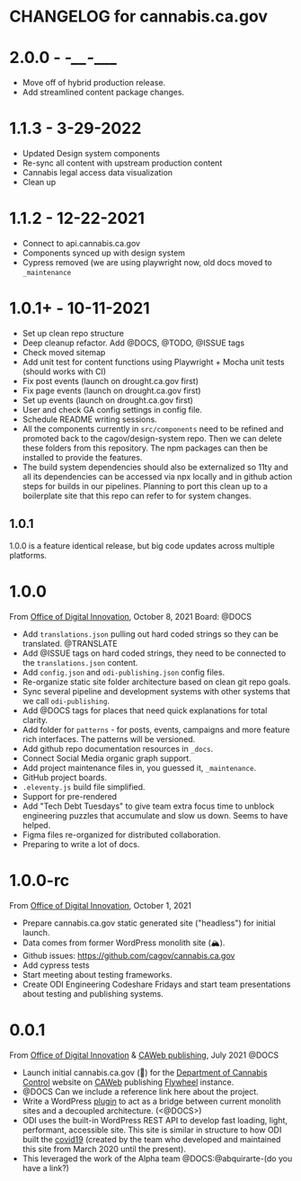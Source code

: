 # CHANGELOG for cannabis.ca.gov

# 2.0.0 - _-__-____
* Move off of hybrid production release.
* Add streamlined content package changes.

# 1.1.3 - 3-29-2022
* Updated Design system components
* Re-sync all content with upstream production content
* Cannabis legal access data visualization
* Clean up

# 1.1.2 - 12-22-2021
* Connect to api.cannabis.ca.gov
* Components synced up with design system
* Cypress removed (we are using playwright now, old docs moved to `_maintenance`

# 1.0.1+ - 10-11-2021
* Set up clean repo structure
* Deep cleanup refactor. Add @DOCS, @TODO, @ISSUE tags
* Check moved sitemap
* Add unit test for content functions using Playwright + Mocha unit tests (should works with CI)
* Fix post events (launch on drought.ca.gov first)
* Fix page events (launch on drought.ca.gov first)
* Set up events (launch on drought.ca.gov first)
* User and check GA config settings in config file.
* Schedule README writing sessions.
* All the components currently in `src/components` need to be refined and promoted back to the cagov/design-system repo. Then we can delete these folders from this repository. The npm packages can then be installed to provide the features.
* The build system dependencies should also be externalized so 11ty and all its dependencies can be accessed via npx locally and in github action steps for builds in our pipelines. Planning to port this clean up to a boilerplate site that this repo can refer to for system changes.

## 1.0.1
1.0.0 is a feature identical release, but big code updates across multiple platforms.

# 1.0.0
From [Office of Digital Innovation](https://digital.ca.gov), October 8, 2021
Board: @DOCS
* Add `translations.json` pulling out hard coded strings so they can be translated. @TRANSLATE
* Add @ISSUE tags on hard coded strings, they need to be connected to the `translations.json` content.
* Add `config.json` and `odi-publishing.json` config files.
* Re-organize static site folder architecture based on clean git repo goals.
* Sync several pipeline and development systems with other systems that we call `odi-publishing`.
* Add @DOCS tags for places that need quick explanations for total clarity.
* Add folder for `patterns` - for posts, events, campaigns and more feature rich interfaces. The patterns will be versioned.
* Add github repo documentation resources in `_docs`.
* Connect Social Media organic graph support.
* Add project maintenance files in, you guessed it, `_maintenance`.
* GitHub project boards.
* `.eleventy.js` build file simplified.
* Support for pre-rendered
* Add "Tech Debt Tuesdays" to give team extra focus time to unblock engineering puzzles that accumulate and slow us down. Seems to have helped.
* Figma files re-organized for distributed collaboration. 
* Preparing to write a lot of docs.

# 1.0.0-rc
From [Office of Digital Innovation](https://digital.ca.gov), October 1, 2021
* Prepare cannabis.ca.gov static generated site ("headless") for initial launch. 
* Data comes from former WordPress monolith site (🏔).
* Github issues: https://github.com/cagov/cannabis.ca.gov
* Add cypress tests
* Start meeting about testing frameworks.
* Create ODI Engineering Codeshare Fridays and start team presentations about testing and publishing systems. 

# 0.0.1
From [Office of Digital Innovation](https://digital.ca.gov) & [CAWeb publishing](https://caweb.cdt.ca.gov/), July 2021 @DOCS
* Launch initial cannabis.ca.gov (🍃) for the [Department of Cannabis Control](https://cannabis.ca.gov) website on [CAWeb](https://caweb.cdt.ca.gov/) publishing [Flywheel](https://getflywheel.com/) instance.
* @DOCS Can we include a reference link here about the project.
* Write a WordPress [plugin](https://github.com/ca-design-system-gutenberg-blocks) to act as a bridge between current monolith sites and a decoupled architecture. (<@DOCS>) 
* ODI uses the built-in WordPress REST API to develop fast loading, light, performant, accessible site. This site is similar in structure to how ODI built the [covid19](https://covid19.ca.gov) (created by the team who developed and maintained this site from March 2020 until the present). 
* This leveraged the work of the Alpha team @DOCS:@abquirarte-(do you have a link?)
